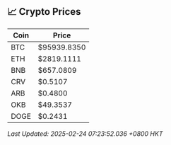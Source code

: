 ## 📈 Crypto Prices

| Coin | Price |
| ---- | ----- |
| BTC | $95939.8350 |
| ETH | $2819.1111 |
| BNB | $657.0809 |
| CRV | $0.5107 |
| ARB | $0.4800 |
| OKB | $49.3537 |
| DOGE | $0.2431 |

_Last Updated: 2025-02-24 07:23:52.036 +0800 HKT_